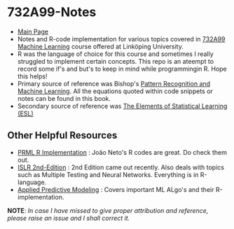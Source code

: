 # 732A99-Notes

- [Main Page](https://s-b-iqbal.github.io/Reflexione/732a99/r/machine%20learning/liu/tdde01/2020/08/25/732A99.html)
- Notes and R-code implementation for various topics covered in [732A99 Machine Learning](https://www.ida.liu.se/~732A99/index.en.shtml) course offered at Linköping University.
- R was the language of choice for this course and sometimes I really struggled to implement certain concepts. This repo is an ateempt to record some if's and but's to keep in mind while programmingin R. Hope this helps!  
- Primary source of reference was Bishop's [Pattern Recognition and Machine Learning](https://www.microsoft.com/en-us/research/publication/pattern-recognition-machine-learning/). All the equations quoted within code snippets or notes can be found in this book.  
- Secondary source of reference was [The Elements of Statistical Learning (ESL)](https://web.stanford.edu/%7Ehastie/ElemStatLearn/)   

## Other Helpful Resources  

- [PRML R Implementation](http://www.di.fc.ul.pt/~jpn/r/) : João Neto's R codes are great. Do check them out.
- [ISLR 2nd-Edition](https://web.stanford.edu/~hastie/ISLRv2_website.pdf) :  2nd Edition came out recently. Also deals with topics such as Multiple Testing and Neural Networks. Everything is in R-language.
- [Applied Predictive Modeling](http://appliedpredictivemodeling.com/) :  Covers important ML ALgo's and their R-implementation.  


**NOTE**:   _In case I have missed to give proper attribution and reference, please raise an issue and I shall correct it._
